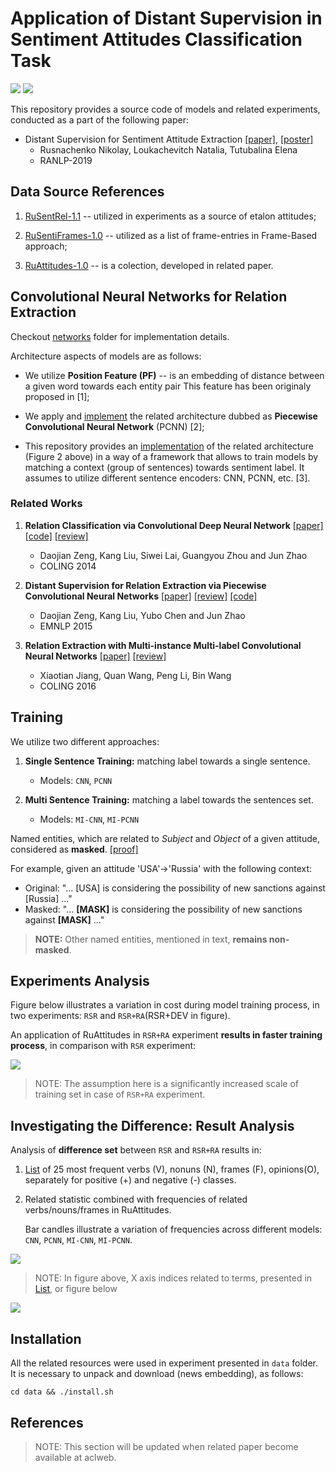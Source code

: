 # Application of Distant Supervision in Sentiment Attitudes Classification Task
![](https://img.shields.io/badge/Python-2.7-brightgreen.svg)
![](https://img.shields.io/badge/TensorFlow-1.4.1-yellowgreen.svg)

This repository provides a source code of models and related experiments, 
conducted as a part of the following paper:

* Distant Supervision for Sentiment Attitude Extraction
[[paper]](),
[[poster]](docs/ranlp_2019_poster_portrait.pdf)
    * Rusnachenko Nikolay, Loukachevitch Natalia, Tutubalina Elena
    * RANLP-2019

## Data Source References

1. [RuSentRel-1.1](https://github.com/nicolay-r/RuSentRel) -- utilized in experiments as a source of etalon attitudes;

2. [RuSentiFrames-1.0](https://github.com/nicolay-r/RuSentiFrames) -- utilized as a list of frame-entries in Frame-Based approach;

3. [RuAttitudes-1.0](https://github.com/nicolay-r/RuAttitudes) -- is a colection, developed in related paper.

## Convolutional Neural Networks for Relation Extraction 

Checkout [networks](/networks) folder for implementation details.

Architecture aspects of models are as follows:

* We utilize **Position Feature (PF)** -- is an embedding of distance between a given word towards each entity pair
This feature has been originaly proposed in [1];

* We apply and [implement](networks/context/architectures/pcnn.py) 
the related architecture dubbed as  **Piecewise Convolutional Neural Network** (PCNN) [2];

* This repository provides an [implementation](networks/mimlre) of the related architecture 
(Figure 2 above) in a way of a framework that allows to train models by matching a context (group of sentences) 
towards sentiment label. 
It assumes to utilize different sentence encoders: CNN, PCNN, etc. [3].

### Related Works

1. **Relation Classification via Convolutional Deep Neural Network** 
[[paper]](http://www.aclweb.org/anthology/C14-1220) 
[[code]](https://github.com/roomylee/cnn-relation-extraction) 
[[review]](/relation_extraction/Relation_Classification_via_Convolutional_Deep_Neural_Network.md)
	* Daojian Zeng, Kang Liu, Siwei Lai, Guangyou Zhou and Jun Zhao
	* COLING 2014

2. **Distant Supervision for Relation Extraction via Piecewise Convolutional Neural Networks**
[[paper]](http://www.emnlp2015.org/proceedings/EMNLP/pdf/EMNLP203.pdf) 
[[review]](/relation_extraction/Distant_Supervision_for_Relation_Extraction_via_Piecewise_Convolutional_Neural_Networks.md) 
[[code]](https://github.com/nicolay-r/sentiment-pcnn)
	* Daojian Zeng, Kang Liu, Yubo Chen and Jun Zhao
	* EMNLP 2015

3. **Relation Extraction with Multi-instance Multi-label Convolutional Neural Networks** 
[[paper]](https://pdfs.semanticscholar.org/8731/369a707046f3f8dd463d1fd107de31d40a24.pdf) 
[[review]](/relation_extraction/Relation_Extraction_with_Multi-instance_Multi-label_Convolutional_Neural_Networks.md)
	* Xiaotian Jiang, Quan Wang, Peng Li, Bin Wang
	* COLING 2016
	
## Training

We utilize two different approaches:

1. **Single Sentence Training:** matching label towards a single sentence.
    * Models: ```CNN```, ```PCNN```

2. **Multi Sentence Training:** matching a label towards the sentences set.
    * Models: ```MI-CNN```, ```MI-PCNN```
    
Named entities, which are related to *Subject* and *Object* of a given attitude, 
considered as **masked**. 
[[proof]](https://github.com/nicolay-r/attitudes-extraction-ds/blob/c7eee45209d95d500f6c00b4d93bbba6887cbf37/networks/context/processing/sample.py#L132)

For example, given an attitude 'USA'->'Russia' with the following context:

* Original: "... [USA] is considering the possibility of new sanctions against [Russia] ..."
* Masked: "... **[MASK]** is considering the possibility of new sanctions against **[MASK]** ..."

> **NOTE:** Other named entities, mentioned in text, **remains non-masked**.
	
## Experiments Analysis

Figure below illustrates a variation in cost during model training process, in two experiments: 
```RSR``` and ```RSR+RA```(RSR+DEV in figure).

An application of RuAttitudes in ```RSR+RA``` 
experiment **results in faster training process**, 
in comparison with ```RSR``` experiment:

![](docs/costs_cmp.png)
> NOTE: The assumption here is a significantly increased scale of training set in case of ```RSR+RA``` experiment.

## Investigating the Difference: Result Analysis 

Analysis of **difference set** between ```RSR``` and ```RSR+RA``` results in: 
  1. [List](docs/discrepancy_stat.pdf) of 25 most frequent verbs (V), nonuns (N), frames (F), opinions(O), separately 
  for positive (+) and negative (-) classes.
  2. Related statistic combined with frequencies of related verbs/nouns/frames in RuAttitudes.
  
     Bar candles illustrate a variation of frequencies across different models: 
     ```CNN```, 
     ```PCNN```, 
     ```MI-CNN```, 
     ```MI-PCNN```. 
     
![](docs/avg_pn.png)
>  NOTE: In figure above, X axis indices related to terms, presented in [List](docs/discrepancy_stat.pdf), or figure below

![](docs/discrepancy_stat.png)

## Installation

All the related resources were used in experiment presented in `data` folder. 
It is necessary to unpack and download (news embedding), as follows:
```
cd data && ./install.sh
```

## References

> NOTE: This section will be updated when related paper become available at aclweb.
